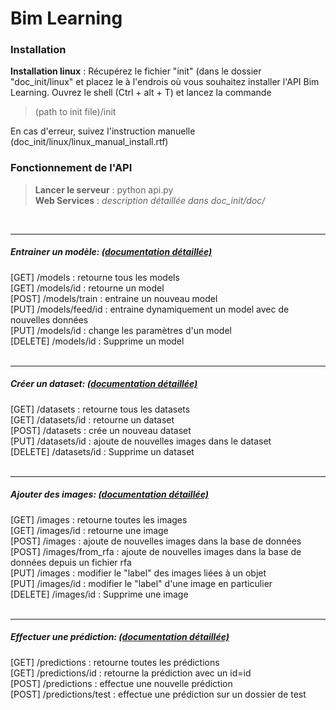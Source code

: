 # Bim Learning

### Installation
__Installation linux__ : Récupérez le fichier "init" (dans le dossier "doc_init/linux" et placez le à l'endrois où vous souhaitez installer l'API Bim Learning.
Ouvrez le shell (Ctrl + alt + T) et lancez la commande 
> (path to init file)/init

En cas d'erreur, suivez l'instruction manuelle (doc_init/linux/linux_manual_install.rtf)



### Fonctionnement de l'API
> __Lancer le serveur__ : python api.py \
__Web Services__ : 	*description détaillée dans doc_init/doc/*<br>

<br>

___
##### Entrainer un modèle: [(documentation détaillée)](doc_init/doc/MODELS.md)
[GET] /models : retourne tous les models <br>
[GET] /models/id : retourne un model <br>
[POST] /models/train : entraine un nouveau model <br>
[PUT] /models/feed/id : entraine dynamiquement un model avec de nouvelles données <br>
[PUT] /models/id : change les paramètres d'un model <br>
[DELETE] /models/id : Supprime un model <br>
<br>

___
##### Créer un dataset: [(documentation détaillée)](doc_init/doc/DATASETS.md)
[GET] /datasets : retourne tous les datasets <br>
[GET] /datasets/id : retourne un dataset <br>
[POST] /datasets : crée un nouveau dataset <br>
[PUT] /datasets/id : ajoute de nouvelles images dans le dataset <br>
[DELETE] /datasets/id : Supprime un dataset <br>
<br>

___
##### Ajouter des images: [(documentation détaillée)](doc_init/doc/IMAGES.md)
[GET] /images : retourne toutes les images <br>
[GET] /images/id : retourne une image <br>
[POST] /images : ajoute de nouvelles images dans la base de données <br>
[POST] /images/from_rfa : ajoute de nouvelles images dans la base de données depuis un fichier rfa <br>
[PUT] /images : modifier le "label" des images liées à un objet <br>
[PUT] /images/id : modifier le "label" d'une image en particulier <br>
[DELETE] /images/id : Supprime une image <br>
<br>

___
##### Effectuer une prédiction: [(documentation détaillée)](doc_init/doc/PREDICTIONS.md)
[GET] /predictions : retourne toutes les prédictions <br>
[GET] /predictions/id : retourne la prédiction avec un id=id <br>
[POST] /predictions : effectue une nouvelle prédiction <br>
[POST] /predictions/test : effectue une prédiction sur un dossier de test <br>
